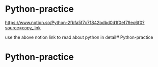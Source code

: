 # Python-practice
https://www.notion.so/Python-2fbfa5f7c71842bdbd0d1f0ef79ec6f0?source=copy_link

use the above notion link to read about python in detail# Python-practice
# Python-practice
